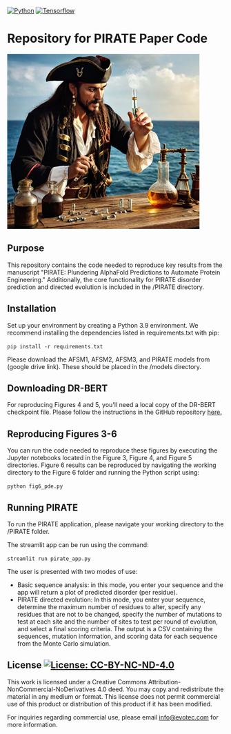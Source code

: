 [![Python](https://img.shields.io/badge/python-3.9-blue.svg)](https://www.python.org/downloads/release/python-390/) [![Tensorflow](https://img.shields.io/badge/tensorflow-2.8-red.svg)](https://www.tensorflow.org/versions/r2.8/api_docs/python/tf)
# Repository for PIRATE Paper Code 

![pirate_image](images/pirate.png)

## Purpose

This repository contains the code needed to reproduce key results from the manuscript "PIRATE: Plundering AlphaFold Predictions to Automate Protein Engineering." Additionally, the core functionality for PIRATE disorder prediction and directed evolution is included in the /PIRATE directory. 

## Installation

Set up your environment by creating a Python 3.9 environment. We recommend installing the dependencies listed in requirements.txt with pip:

```pip install -r requirements.txt```

Please download the AFSM1, AFSM2, AFSM3, and PIRATE models from (google drive link). These should be placed in the /models directory.

## Downloading DR-BERT 

For reproducing Figures 4 and 5, you'll need a local copy of the DR-BERT checkpoint file. Please follow the instructions in the GitHub repository [here.](https://github.com/maslov-group/DR-BERT)

## Reproducing Figures 3-6

You can run the code needed to reproduce these figures by executing the Jupyter notebooks located in the Figure 3, Figure 4, and Figure 5 directories. Figure 6 results can be reproduced by navigating the working directory to the Figure 6 folder and running the Python script using:

```python fig6_pde.py```

## Running PIRATE 

To run the PIRATE application, please navigate your working directory to the /PIRATE folder.

The streamlit app can be run using the command: 

```streamlit run pirate_app.py```

The user is presented with two modes of use:
- Basic sequence analysis: in this mode, you enter your sequence and the app will return a plot of predicted disorder (per residue).
- PIRATE directed evolution: In this mode, you enter your sequence, determine the maximum number of residues to alter, specify any residues that are not to be changed, specify the number of mutations to test at each site and the number of sites to test per round of evolution, and select a final scoring criteria. The output is a CSV containing the sequences, mutation information, and scoring data for each sequence from the Monte Carlo simulation. 

## License [![License: CC-BY-NC-ND-4.0](https://img.shields.io/badge/license-CC_BY_NC_ND_4.0-green)](https://creativecommons.org/licenses/by-nc-nd/4.0/deed.en)

This work is licensed under a Creative Commons Attribution-NonCommercial-NoDerivatives 4.0 deed. You may copy and redistribute the material in any medium or format. This license does not permit commercial use of this product or distribution of this product if it has been modified. 

For inquiries regarding commercial use, please email info@evotec.com for more information.